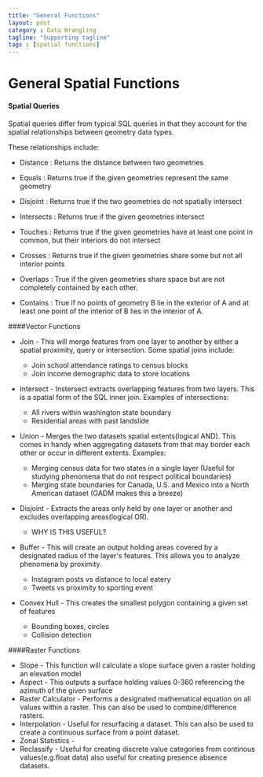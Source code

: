 ```yaml
---
title: "General Functions"
layout: post
category : Data Wrangling
tagline: "Supporting tagline"
tags : [spatial functions]
---
```


# General Spatial Functions

#### Spatial Queries

Spatial queries differ from typical SQL queries in that they account for the spatial relationships between geometry data types.

These relationships include:

* Distance 
  : Returns the distance between two geometries

* Equals
  : Returns true if the given geometries represent the same geometry

* Disjoint
  : Returns true if the two geometries do not spatially intersect

* Intersects
  : Returns true if the given geometries intersect

* Touches
  : Returns true if the given geometries have at least one point in common, but their interiors do not intersect

* Crosses
  : Returns true if the given geometries share some but not all interior points

* Overlaps
  : True if the given geometries share space but are not completely contained by each other.

* Contains
  : True if no points of geometry B lie in the exterior of A  and at least one point of the interior of B lies in the interior of A.


####Vector Functions





  * Join - This will merge features from one layer to another by either a spatial proximity, query or intersection. Some spatial joins include:
    - Join school attendance ratings to census blocks
    - Join income demographic data to store locations
  * Intersect - Instersect extracts overlapping features from two layers. This is a spatial form of the SQL inner join. Examples of intersections:
      - All rivers within washington state boundary
      - Residential areas with past landslide

  * Union - Merges the two datasets spatial extents(logical AND). This comes in handy when aggregating datasets from that may border each other or occur in different extents.  Examples:
    - Merging census data for two states in a single layer (Useful for studying phenomena that do not respect political boundaries)
    - Merging state boundaries for Canada, U.S. and Mexico into a North American dataset (GADM makes this a breeze)
  * Disjoint - Extracts the areas only held by one layer or another and excludes overlapping areas(logical OR).
    - WHY IS THIS USEFUL?
  * Buffer - This will create an output holding areas covered by a designated radius of the layer's features. This allows you to analyze phenomena by proximity.
    - Instagram posts vs distance to local eatery
    - Tweets vs proximity to sporting event
  * Convex Hull - This creates the smallest polygon containing a given set of features
    - Bounding boxes, circles
    - Collision detection
  
####Raster Functions
  * Slope - This function will calculate a slope surface given a raster holding an elevation model
  * Aspect - This outputs a surface holding values 0-360 referencing the azimuth of the given surface
  * Raster Calculator - Performs a designated mathematical equation on all values within a raster. This can also be used to combine/difference rasters.
  * Interpolation - Useful for resurfacing a dataset. This can also be used to create a continuous surface from a point dataset.
  * Zonal Statistics -
  * Reclassify - Useful for creating discrete value categories from continous values(e.g.float data) also useful for creating presence absence datasets.
